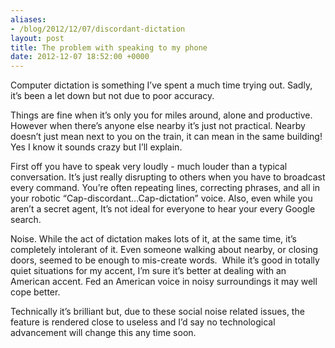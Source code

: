 ```yaml
---
aliases:
- /blog/2012/12/07/discordant-dictation
layout: post
title: The problem with speaking to my phone
date: 2012-12-07 18:52:00 +0000
---
```

Computer dictation is something I’ve spent a much time trying out.
Sadly, it’s been a let down but not due to poor accuracy.

Things are fine when it’s only you for miles around, alone and productive.
However when there’s anyone else nearby it’s just not practical. Nearby doesn’t
just mean next to you on the train, it can mean in the same building! Yes I
know it sounds crazy but I’ll explain.

First off you have to speak very loudly - much louder than a typical
conversation. It’s just really disrupting to others when you have to broadcast
every command. You’re often repeating lines, correcting phrases, and all in
your robotic “Cap-discordant…Cap-dictation” voice. Also, even while you aren’t
a secret agent, It’s not ideal for everyone to hear your every Google search.

Noise. While the act of dictation makes lots of it, at the same time, it’s
completely intolerant of it. Even someone walking about nearby, or closing
doors, seemed to be enough to mis-create words.  While it’s good in totally
quiet situations for my accent, I’m sure it’s better at dealing with an
American accent. Fed an American voice in noisy surroundings it may well cope
better.

Technically it’s brilliant but, due to these social noise related issues, the
feature is rendered close to useless and I’d say no technological advancement
will change this any time soon.